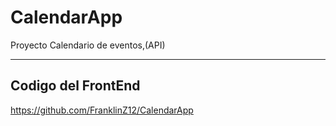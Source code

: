 # CalendarApp
Proyecto Calendario de eventos,(API)
***
## Codigo del FrontEnd
https://github.com/FranklinZ12/CalendarApp
